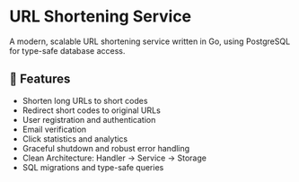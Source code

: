 # URL Shortening Service

A modern, scalable URL shortening service written in Go, using PostgreSQL for type-safe database access.

## 🚀 Features
- Shorten long URLs to short codes
- Redirect short codes to original URLs
- User registration and authentication
- Email verification
- Click statistics and analytics
- Graceful shutdown and robust error handling
- Clean Architecture: Handler → Service → Storage
- SQL migrations and type-safe queries